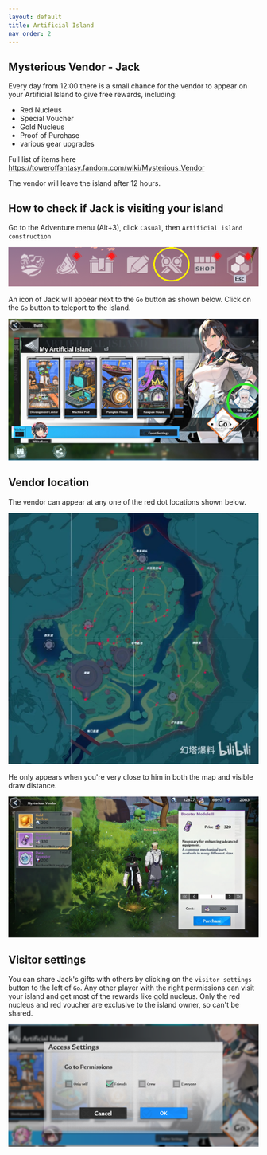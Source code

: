 ```yaml
---
layout: default
title: Artificial Island
nav_order: 2
---
```


## Mysterious Vendor - Jack
Every day from 12:00 there is a small chance for the vendor to appear on your Artificial Island to give free rewards, including:

- Red Nucleus
- Special Voucher
- Gold Nucleus
- Proof of Purchase
- various gear upgrades

Full list of items here https://toweroffantasy.fandom.com/wiki/Mysterious_Vendor

The vendor will leave the island after 12 hours.

## How to check if Jack is visiting your island

Go to the Adventure menu (Alt+3), click `Casual`, then `Artificial island construction`

![](images/adventure_menu.png)

An icon of Jack will appear next to the `Go` button as shown below. Click on the `Go` button to teleport to the island.

![](images/vendor_menu.jpg)

## Vendor location

The vendor can appear at any one of the red dot locations shown below.

![](images/vendor_map.jpg)

He only appears when you're very close to him in both the map and visible draw distance.

![](images/vendor_island.jpg)

## Visitor settings

You can share Jack's gifts with others by clicking on the `visitor settings` button to the left of `Go`. Any other player with the right permissions can visit your island and get most of the rewards like gold nucleus. Only the red nucleus and red voucher are exclusive to the island owner, so can't be shared.

![](images/visitor_settings.png)